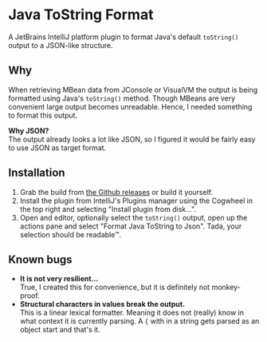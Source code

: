 # Java ToString Format
A JetBrains IntelliJ platform plugin to format Java's default `toString()` output to a JSON-like structure.

## Why
When retrieving MBean data from JConsole or VisualVM the output is being formatted using Java's `toString()` method.
Though MBeans are very convenient large output becomes unreadable. Hence, I needed something to format this output.

__Why JSON?__  
The output already looks a lot like JSON, so I figured it would be fairly easy to use JSON as target format.

## Installation
1. Grab the build from [the Github releases](https://github.com/Juraji/intellij-tostring-format-plugin/releases) or build it yourself.
2. Install the plugin from IntelliJ's Plugins manager using the Cogwheel in the top right and selecting "Install plugin from disk...".
3. Open and editor, optionally select the `toString()` output, open up the actions pane and select "Format Java ToString to Json". Tada, your selection should be readable™.

## Known bugs
* __It is not very resilient...__  
  True, I created this for convenience, but it is definitely not monkey-proof.
* __Structural characters in values break the output.__  
  This is a linear lexical formatter. Meaning it does not (really) know in what context it is currently parsing.
  A `{` with in a string gets parsed as an object start and that's it.
